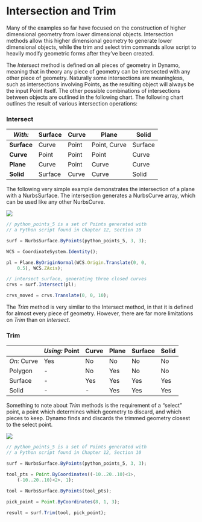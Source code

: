 # Intersection and Trim

Many of the examples so far have focused on the construction of higher dimensional geometry from lower dimensional objects. Intersection methods allow this higher dimensional geometry to generate lower dimensional objects, while the trim and select trim commands allow script to heavily modify geometric forms after they’ve been created.

The _Intersect_ method is defined on all pieces of geometry in Dynamo, meaning that in theory any piece of geometry can be intersected with any other piece of geometry. Naturally some intersections are meaningless, such as intersections involving Points, as the resulting object will always be the input Point itself. The other possible combinations of intersections between objects are outlined in the following chart. The following chart outlines the result of various intersection operations:

### **Intersect**

| _With:_     | Surface | Curve | Plane        | Solid   |
| ----------- | ------- | ----- | ------------ | ------- |
| **Surface** | Curve   | Point | Point, Curve | Surface |
| **Curve**   | Point   | Point | Point        | Curve   |
| **Plane**   | Curve   | Point | Curve        | Curve   |
| **Solid**   | Surface | Curve | Curve        | Solid   |

The following very simple example demonstrates the intersection of a plane with a NurbsSurface. The intersection generates a NurbsCurve array, which can be used like any other NurbsCurve.

![](../images/8-2/8/IntersectionAndTrim\_01.png)

```js
// python_points_5 is a set of Points generated with
// a Python script found in Chapter 12, Section 10

surf = NurbsSurface.ByPoints(python_points_5, 3, 3);

WCS = CoordinateSystem.Identity();

pl = Plane.ByOriginNormal(WCS.Origin.Translate(0, 0,
    0.5), WCS.ZAxis);

// intersect surface, generating three closed curves
crvs = surf.Intersect(pl);

crvs_moved = crvs.Translate(0, 0, 10);
```

The _Trim_ method is very similar to the Intersect method, in that it is defined for almost every piece of geometry. However, there are far more limitations on _Trim_ than on _Intersect_.

### **Trim**

|             | _Using:_ Point | Curve | Plane | Surface | Solid |
| ----------- | -------------- | ----- | ----- | ------- | ----- |
| _On:_ Curve | Yes            | No    | No    | No      | No    |
| Polygon     | -              | No    | Yes   | No      | No    |
| Surface     | -              | Yes   | Yes   | Yes     | Yes   |
| Solid       | -              | -     | Yes   | Yes     | Yes   |

Something to note about _Trim_ methods is the requirement of a “select” point, a point which determines which geometry to discard, and which pieces to keep. Dynamo finds and discards the trimmed geometry closest to the select point.

![](../images/8-2/8/IntersectionAndTrim\_02.png)

```js
// python_points_5 is a set of Points generated with
// a Python script found in Chapter 12, Section 10

surf = NurbsSurface.ByPoints(python_points_5, 3, 3);

tool_pts = Point.ByCoordinates((-10..20..10)<1>,
    (-10..20..10)<2>, 1);

tool = NurbsSurface.ByPoints(tool_pts);

pick_point = Point.ByCoordinates(8, 1, 3);

result = surf.Trim(tool, pick_point);
```
